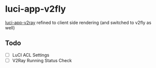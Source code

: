 # luci-app-v2fly

[luci-app-v2ray](https://github.com/yichya/luci-app-v2ray) refined to client side rendering (and switched to v2fly as well)

## Todo

* [ ] LuCI ACL Settings
* [ ] V2Ray Running Status Check
